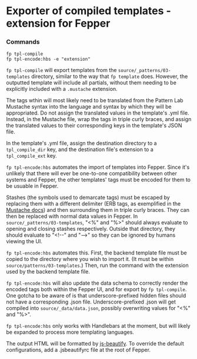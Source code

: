 # Exporter of compiled templates - extension for Fepper

### Commands
```shell
fp tpl-compile
fp tpl-encode:hbs -e "extension"
```

`fp tpl-compile` will export templates from the `source/_patterns/03-templates` 
directory, similar to the way that `fp template` does. However, the outputted 
template will include all partials, without them needing to be explicitly 
included with a `.mustache` extension.

The tags wthin will most likely need to be translated from the Pattern Lab 
Mustache syntax into the language and syntax by which they will be appropriated. 
Do not assign the translated values in the template's .yml file. Instead, in the 
Mustache file, wrap the tags in triple curly braces, and assign the translated 
values to their corresponding keys in the template's JSON file.

In the template's .yml file, assign the destination directory to a `tpl_compile_dir` 
key, and the destination file's extension to a `tpl_compile_ext` key.

`fp tpl-encode:hbs` automates the import of templates into Fepper. Since it's 
unlikely that there will ever be one-to-one compatibility between other systems 
and Fepper, the other templates' tags must be encoded for them to be usuable in 
Fepper.

Stashes (the symbols used to demarcate tags) must be escaped by replacing them 
with a different delimiter (ERB tags, as exemplified in the 
[Mustache docs](https://mustache.github.io/mustache.5.html#Set-Delimiter)) 
and then surrounding them in triple curly braces. They can then be replaced with 
normal data values in Fepper. In `source/_patterns/03-templates`, "<%" and "%>" 
should always evaluate to opening and closing stashes respectively. Outside that 
directory, they should evaluate to "<\!--" and "--\>" so they can be ignored by 
humans viewing the UI.

`fp tpl-encode:hbs` automates this. First, the backend template file must be 
copied to the directory where you wish to import it. (It must be within 
`source/patterns/03-templates`.) Then, run the command with the extension used 
by the backend template file.

`fp tpl-encode:hbs` will also update the data schema to correctly render the 
encoded tags both within the Fepper UI, and for export by `fp tpl-compile`. One 
gotcha to be aware of is that underscore-prefixed hidden files should not have a 
corresponding .json file. Underscore-prefixed .json will get compiled into 
`source/_data/data.json`, possibly overwriting values for "<%" and "%>".

`fp tpl-encode:hbs` only works with Handlebars at the moment, but will likely be 
expanded to process more templating languages.

The output HTML will be formatted by [js-beautify](https://github.com/beautify-web/js-beautify). 
To override the default configurations, add a .jsbeautifyrc file at the root of 
Fepper.
